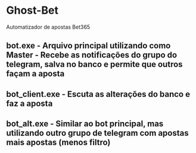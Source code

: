 # Ghost-Bet
Automatizador de apostas Bet365



## bot.exe - Arquivo principal utilizando como Master - Recebe as notificações do grupo do telegram, salva no banco e permite que outros façam a aposta
## bot_client.exe - Escuta as alterações do banco e faz a aposta
## bot_alt.exe - Similar ao bot principal, mas utilizando outro grupo de telegram com apostas mais apostas (menos filtro)
